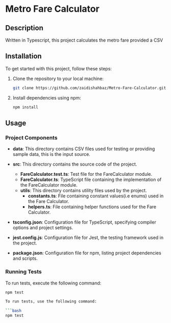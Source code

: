 # Metro Fare Calculator

## Description

Written in Typescript, this project calculates the metro fare provided a CSV 

## Installation

To get started with this project, follow these steps:

1. Clone the repository to your local machine:

    ```bash
    git clone https://github.com/zaidishahbaz/Metro-Fare-Calculator.git
    ```

2. Install dependencies using npm:

    ```bash
    npm install
    ```

## Usage

### Project Components

- **data**: This directory contains CSV files used for testing or providing sample data, this is the input source.

- **src**: This directory contains the source code of the project.
  - **FareCalculator.test.ts**: Test file for the FareCalculator module.
  - **FareCalculator.ts**: TypeScript file containing the implementation of the FareCalculator module.
  - **utils**: This directory contains utility files used by the project.
    - **constants.ts**: File containing constant values(i.e enums) used in the Fare Calculator.
    - **helpers.ts**: File containing helper functions used for the Fare Calculator.
- **tsconfig.json**: Configuration file for TypeScript, specifying compiler options and project settings.
- **jest.config.js**: Configuration file for Jest, the testing framework used in the project.
- **package.json**: Configuration file for npm, listing project dependencies and scripts.

### Running Tests

To run tests, execute the following command:

```bash
npm test

To run tests, use the following command:

```bash
npm test
